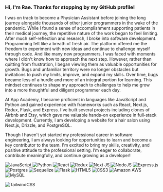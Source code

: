 ### Hi, I'm Rae. Thanks for stopping by my GitHub profile!

I was on track to become a Physician Assistant before joining the long journey alongside thousands of other junior programmers in the wake of the pandemic. While I found a sense of accomplishment supporting patients in their medical journey, the repetitive nature of the work began to feel limiting. After much self-reflection and research, I broke into software development. Programming felt like a breath of fresh air. The platform offered me the freedom to experiment with new ideas and continue to challenge myself through code. And like many new programmers, I was faced with moments where I didn't know how to approach the next step. However, rather than quitting from frustration, I began viewing them as valuable opportunities for growth. Bugs and unfamiliar territory were no longer obstacles but invitations to push my limits, improve, and expand my skills. Over time, bugs became less of a hurdle and more of an integral portion for learning. This mindset continues to shape my approach to challenges to help me grow into a more thoughtful and diligent programmer each day.

At App Academy, I became proficient in languages like JavaScript and Python and gained experience with frameworks such as React, Next.js, Redux, Flask, and Express. I've built several projects including clones of Airbnb and Etsy, which gave me valuable hands-on experience in full-stack development. Currently, I am developing a website for a hair salon using Next.js, Drizzle, and PostgreSQL.

Though I haven't yet started my professional career in software engineering, I am always looking for opportunities to learn and become a key contributor to the team. I'm excited to bring my skills, creativity, and positive attitude to the professional setting. I’m eager to collaborate, contribute meaningfully, and continue growing as a developer!

![JavaScript](https://img.shields.io/badge/javascript-%23323330.svg?style=for-the-badge&logo=javascript&logoColor=%23F7DF1E)
![Python](https://img.shields.io/badge/python-3670A0?style=for-the-badge&logo=python&logoColor=ffdd54)
![React](https://img.shields.io/badge/react-%2320232a.svg?style=for-the-badge&logo=react&logoColor=%2361DAFB)
![Redux](https://img.shields.io/badge/redux-%23593d88.svg?style=for-the-badge&logo=redux&logoColor=white)
![Next JS](https://img.shields.io/badge/Next-black?style=for-the-badge&logo=next.js&logoColor=white)
![NodeJS](https://img.shields.io/badge/node.js-6DA55F?style=for-the-badge&logo=node.js&logoColor=white)
![Express.js](https://img.shields.io/badge/express.js-%23404d59.svg?style=for-the-badge&logo=express&logoColor=%2361DAFB)
![Postgres](https://img.shields.io/badge/postgres-%23316192.svg?style=for-the-badge&logo=postgresql&logoColor=white)
![Sequelize](https://img.shields.io/badge/Sequelize-52B0E7?style=for-the-badge&logo=Sequelize&logoColor=white)
![Flask](https://img.shields.io/badge/flask-%23000.svg?style=for-the-badge&logo=flask&logoColor=white)
![HTML5](https://img.shields.io/badge/html5-%23E34F26.svg?style=for-the-badge&logo=html5&logoColor=white)
![CSS3](https://img.shields.io/badge/css3-%231572B6.svg?style=for-the-badge&logo=css3&logoColor=white)
![Amazon AWS](https://img.shields.io/badge/Amazon%20AWS-232F3E?style=for-the-badge&logo=amazon-aws)
![MySQL](https://img.shields.io/badge/mysql-%2300f.svg?style=for-the-badge&logo=mysql&logoColor=white) 

![TailwindCSS](https://img.shields.io/badge/tailwindcss-38B2AC?style=for-the-badge&logo=tailwind-css&logoColor=white)

